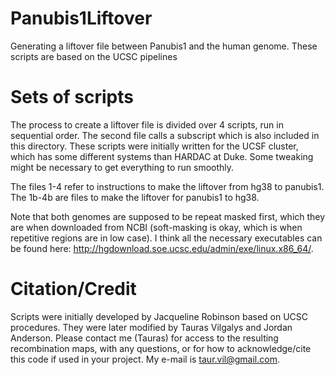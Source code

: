 # Panubis1Liftover
Generating a liftover file between Panubis1 and the human genome. These scripts are based on the UCSC pipelines

# Sets of scripts
The process to create a liftover file is divided over 4 scripts, run in sequential order. The second file calls a subscript which is also included in this directory. These scripts were initially written for the UCSF cluster, which has some different systems than HARDAC at Duke. Some tweaking might be necessary to get everything to run smoothly.

The files 1-4 refer to instructions to make the liftover from hg38 to panubis1. The 1b-4b are files to make the liftover for panubis1 to hg38. 
 
Note that both genomes are supposed to be repeat masked first, which they are when downloaded from NCBI (soft-masking is okay, which is when repetitive regions are in low case). I think all the necessary executables can be found here: http://hgdownload.soe.ucsc.edu/admin/exe/linux.x86_64/.
 
# Citation/Credit
Scripts were initially developed by Jacqueline Robinson based on UCSC procedures. They were later modified by Tauras Vilgalys and Jordan Anderson. Please contact me (Tauras) for access to the resulting recombination maps, with any questions, or for how to acknowledge/cite this code if used in your project. My e-mail is taur.vil@gmail.com. 
